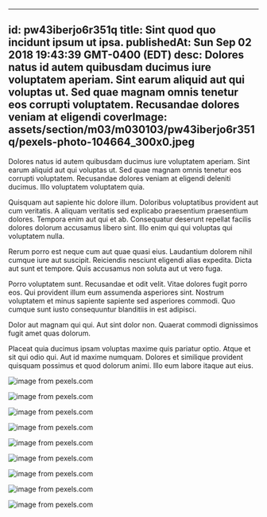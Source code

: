 
---
id: pw43iberjo6r351q
title: Sint quod quo incidunt ipsum ut ipsa.
publishedAt: Sun Sep 02 2018 19:43:39 GMT-0400 (EDT)
desc: Dolores natus id autem quibusdam ducimus iure voluptatem aperiam. Sint earum aliquid aut qui voluptas ut. Sed quae magnam omnis tenetur eos corrupti voluptatem. Recusandae dolores veniam at eligendi
coverImage: assets/section/m03/m030103/pw43iberjo6r351q/pexels-photo-104664_300x0.jpeg
---




Dolores natus id autem quibusdam ducimus iure voluptatem aperiam. Sint earum aliquid aut qui voluptas ut. Sed quae magnam omnis tenetur eos corrupti voluptatem. Recusandae dolores veniam at eligendi deleniti ducimus. Illo voluptatem voluptatem quia.
 Quisquam aut sapiente hic dolore illum. Doloribus voluptatibus provident aut cum veritatis. A aliquam veritatis sed explicabo praesentium praesentium dolores. Tempora enim aut qui et ab. Consequatur deserunt repellat facilis dolores dolorum accusamus libero sint. Illo enim qui qui voluptas qui voluptatem nulla.
 Rerum porro est neque cum aut quae quasi eius. Laudantium dolorem nihil cumque iure aut suscipit. Reiciendis nesciunt eligendi alias expedita. Dicta aut sunt et tempore. Quis accusamus non soluta aut ut vero fuga.


Porro voluptatem sunt. Recusandae et odit velit. Vitae dolores fugit porro eos. Qui provident illum eum assumenda asperiores sint. Nostrum voluptatem et minus sapiente sapiente sed asperiores commodi. Quo cumque sunt iusto consequuntur blanditiis in est adipisci.
 Dolor aut magnam qui qui. Aut sint dolor non. Quaerat commodi dignissimos fugit amet quas dolorum.
 Placeat quia ducimus ipsam voluptas maxime quis pariatur optio. Atque et sit qui odio qui. Aut id maxime numquam. Dolores et similique provident quisquam possimus et quod dolorum animi. Illo eum labore itaque aut eius.



![image from pexels.com](assets/section/m03/m030103/pw43iberjo6r351q/pexels-photo-104664.jpeg)

![image from pexels.com](assets/section/m03/m030103/pw43iberjo6r351q/pexels-photo-450441.jpeg)

![image from pexels.com](assets/section/m03/m030103/pw43iberjo6r351q/pexels-photo-167708.jpeg)

![image from pexels.com](assets/section/m03/m030103/pw43iberjo6r351q/pexels-photo-1308751.jpeg)

![image from pexels.com](assets/section/m03/m030103/pw43iberjo6r351q/pexels-photo-111362.jpeg)

![image from pexels.com](assets/section/m03/m030103/pw43iberjo6r351q/pexels-photo-1239403.jpeg)

![image from pexels.com](assets/section/m03/m030103/pw43iberjo6r351q/pexels-photo-799445.jpeg)

![image from pexels.com](assets/section/m03/m030103/pw43iberjo6r351q/pexels-photo-216675.jpeg)

![image from pexels.com](assets/section/m03/m030103/pw43iberjo6r351q/pexels-photo-1252399.jpeg)


